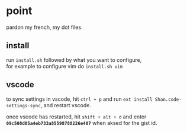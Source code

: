 # point
pardon my french, my dot files.

## install
run `install.sh` followed by what you want to configure,  
for example to configure vim do `install.sh vim`

## vscode
to sync settings in vscode, hit `ctrl + p` and run `ext install Shan.code-settings-sync`, and restart vscode.

once vscode has restarted, hit `shift + alt + d` and enter **`09c508d05a4eb733a85598788226e407`** when aksed for the gist id.